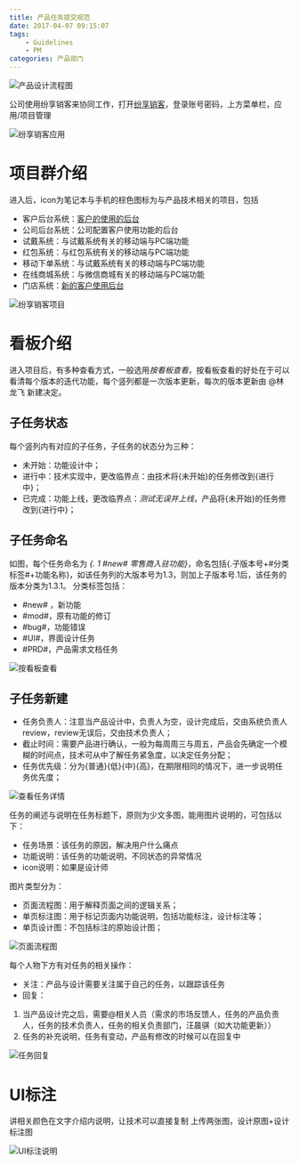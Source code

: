 ```yaml
---
title: 产品任务提交规范
date: 2017-04-07 09:15:07
tags:
	- Guidelines
	- PM
categories: 产品部门
---
```

![产品设计流程图](http://oo0lr6twe.bkt.clouddn.com/prd-task-pm-flow-chart.png)

公司使用纷享销客来协同工作，打开[纷享销客](www.fxiaoke.com)，登录账号密码，上方菜单栏，应用/项目管理

![纷享销客应用](http://oo0lr6twe.bkt.clouddn.com/prd-task-fxiaoke-app.png)

<!--more-->



# 项目群介绍

进入后，icon为笔记本与手机的棕色图标为与产品技术相关的项目，包括
- 客户后台系统：[客户的使用的后台](www.epeijing.cn/erp)
- 公司后台系统：公司配置客户使用功能的后台
- 试戴系统：与试戴系统有关的移动端与PC端功能
- 红包系统：与红包系统有关的移动端与PC端功能
- 移动下单系统：与试戴系统有关的移动端与PC端功能
- 在线商城系统：与微信商城有关的移动端与PC端功能
- 门店系统：[新的客户使用后台](www.epeijing.cn/eglass-erp)

![纷享销客项目](http://oo0lr6twe.bkt.clouddn.com/prd-task-fxiaoke-project.png)

# 看板介绍

进入项目后，有多种查看方式，一般选用*按看板查看*，按看板查看的好处在于可以看清每个版本的迭代功能，每个竖列都是一次版本更新，每次的版本更新由 @林龙飞 新建决定。

## 子任务状态

每个竖列内有对应的子任务，子任务的状态分为三种：
- 未开始：功能设计中；
- 进行中：技术实现中，更改临界点：由技术将{未开始}的任务修改到{进行中}；
- 已完成：功能上线，更改临界点：*测试无误并上线*，产品将{未开始}的任务修改到{进行中}；

## 子任务命名

如图，每个任务命名为 *{. 1 #new#  零售商入驻功能}*，命名包括{.子版本号+#分类标签#+功能名称}，如该任务列的大版本号为1.3，则加上子版本号.1后，该任务的版本分类为1.3.1。
分类标签包括：

- #new# ，新功能
- #mod#，原有功能的修订
- #bug#，功能错误
- #UI#，界面设计任务
- #PRD#，产品需求文档任务

![按看板查看](http://oo0lr6twe.bkt.clouddn.com/prd-task-fxiaoke-project-detail.png)

## 子任务新建

- 任务负责人：注意当产品设计中，负责人为空，设计完成后，交由系统负责人review，review无误后，交由技术负责人；
- 截止时间：需要产品进行确认，一般为每周周三与周五，产品会先确定一个模糊的时间点，技术可从中了解任务紧急度，以决定任务分配；
- 任务优先级：分为{普通}{低}{中}{高}，在期限相同的情况下，进一步说明任务优先度；

![查看任务详情](http://oo0lr6twe.bkt.clouddn.com/prd-task-fxiaoke-subtask.png)

任务的阐述与说明在任务标题下，原则为少文多图，能用图片说明的，可包括以下：

- 任务场景：该任务的原因，解决用户什么痛点
- 功能说明：该任务的功能说明，不同状态的异常情况
- icon说明：如果是设计师

图片类型分为：

- 页面流程图：用于解释页面之间的逻辑关系；
- 单页标注图：用于标记页面内功能说明，包括功能标注，设计标注等；
- 单页设计图：不包括标注的原始设计图；

![页面流程图](http://oo0lr6twe.bkt.clouddn.com/prd-task-ux-flow-chart.png)

每个人物下方有对任务的相关操作：
- 关注：产品与设计需要关注属于自己的任务，以跟踪该任务
- 回复：
1. 当产品设计完之后，需要@相关人员（需求的市场反馈人，任务的产品负责人，任务的技术负责人，任务的相关负责部门，汪晨骐（如大功能更新））
2. 任务的补充说明，任务有变动，产品有修改的时候可以在回复中

![任务回复](http://oo0lr6twe.bkt.clouddn.com/prd-task-fxiaoke-comment.png)


# UI标注
讲相关颜色在文字介绍内说明，让技术可以直接复制
上传两张图，设计原图+设计标注图

![UI标注说明](http://oo0lr6twe.bkt.clouddn.com/prd-task-fxiaoke-ui-annotate.png)




